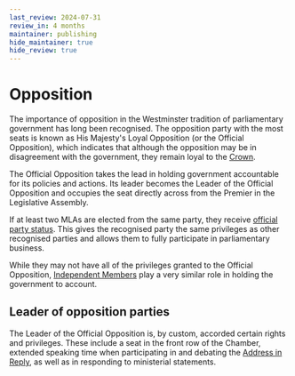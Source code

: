 ```yaml
---
last_review: 2024-07-31
review_in: 4 months
maintainer: publishing
hide_maintainer: true
hide_review: true
---
```


# Opposition

The importance of opposition in the Westminster tradition of parliamentary government has long been recognised. The opposition party with the most seats is known as His Majesty's Loyal Opposition (or the Official Opposition), which indicates that although the opposition may be in disagreement with the government, they remain loyal to the [Crown](/gov/lieutenant-governor).

The Official Opposition takes the lead in holding government accountable for its policies and actions. Its leader becomes the Leader of the Official Opposition and occupies the seat directly across from the Premier in the Legislative Assembly.

If at least two MLAs are elected from the same party, they receive [official party status](/elections/recognised-party-status). This gives the recognised party the same privileges as other recognised parties and allows them to fully participate in parliamentary business.

While they may not have all of the privileges granted to the Official Opposition, [Independent Members](/leg/members/independents) play a very similar role in holding the government to account.

## Leader of opposition parties

The Leader of the Official Opposition is, by custom, accorded certain rights and privileges. These include a seat in the front row of the Chamber, extended speaking time when participating in and debating the [Address in Reply](/leg/throne-speech#address-in-reply), as well as in responding to ministerial statements.
